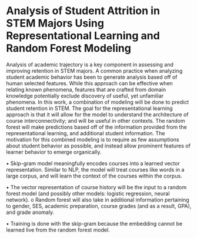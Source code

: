 # Analysis of Student Attrition in STEM Majors Using Representational Learning and Random Forest Modeling

Analysis of academic trajectory is a key component in assessing and improving retention in STEM majors.  A common practice when analyzing student academic behavior has been to generate analysis based off of human selected features.  While this approach can be effective when relating known phenomena, features that are crafted from domain knowledge potentially exclude discovery of useful, yet unfamiliar phenomena. In this work, a combination of modeling will be done to predict student retention in STEM.  The goal for the representational learning approach is that it will allow for the model to understand the architecture of course interconnectivity; and will be useful in other contexts.  The random forest will make predictions based off of the information provided from the representational learning, and additional student information.  The motivation for this combined modeling is to require as few assumptions about student behavior as possible, and instead allow prominent features of learner behavior to emerge organically.  

•	Skip-gram model meaningfully encodes courses into a learned vector representation.  Similar to NLP, the model will treat courses like words in a large corpus, and will learn the context of the courses within the corpus.   

•	The vector representation of course history will be the input to a random forest model (and possibly other models: logistic regression, neural network).
  o	Random forest will also take in additional information pertaining to gender, SES, academic preparation, course grades (and as a result, GPA), and grade anomaly.

•	Training is done with the skip-gram because the embedding cannot be learned live from the random forest model.
